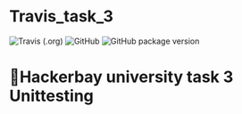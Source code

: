 # Travis_task_3

![Travis (.org)](https://img.shields.io/travis/umarbrowser/Travis_task_3.svg?style=flat-square)
![GitHub](https://img.shields.io/github/license/umarbrowser/Travis_task_3.svg?style=flat-square)
![GitHub package version](https://img.shields.io/github/package-json/v/umarbrowser/Travis_task_3.svg?style=flat-square)

# 🌟Hackerbay university task 3 Unittesting
